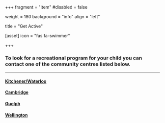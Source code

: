 +++
fragment = "item"
#disabled = false

weight = 180
background = "info"
align = "left"

title = "Get Active"

[asset]
  icon = "fas fa-swimmer"

+++

### To look for a recreational program for your child you can contact one of the community centres listed below.
  
*****
  
#### [Kitchener/Waterloo](https://www.kitchener.ca/en/recreation-and-sports/community-centres.aspx)  
  
#### [Cambridge](https://www.cambridge.ca/en/parks-recreation-culture/Recreation-and-Programs.aspx)  
  
#### [Guelph](http://www.guelph.ca/living/recreation)   
  
#### [Wellington](http://www.centrewellington.ca/beactive/Pages/Recreation,-Parks-and-Facilities.aspx)   